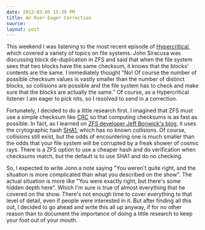 ```yaml
---
date: 2012-03-05 15:39 PM
title: An Over-Eager Correction
source: 
layout: post
---
```


This weekend I was listening to the most recent episode of
[Hypercritical][], which covered a variety of topics on file systems.
John Siracusa was discussing block de-duplication in ZFS and said that
when the file system sees that two blocks have the same checksum, it
knows that the blocks' contents are the same. I immediately thought "No!
Of course the number of possible checksum values is vastly smaller than
the number of distinct blocks, so collisions are possible and the file
system has to check and make sure that the blocks are actually the
same." Of course, as a Hypercritical listener I am eager to pick nits,
so I resolved to send in a correction.

Fortunately, I decided to do a little research first. I imagined that
ZFS must use a simple checksum like [CRC][] so that computing checksums
is as fast as possible. In fact, as I learned on [ZFS developer Jeff
Bonwick's blog](https://blogs.oracle.com/bonwick/entry/zfs_dedup), it
uses the crytographic hash [SHA1][], which has no known collisions. Of
course, collisions still exist, but the odds of encountering one is much
smaller than the odds that your file system will be corrupted by a freak
shower of cosmic rays. There is a ZFS option to use a cheaper hash and
do verification when checksums match, but the default is to use SHA1 and
do no checking.

So, I expected to write Jonn a note saying "You weren't quite right, and
the situation is more complicated than what you described on the show".
The actual situation is more like "You were exactly right, but there's
some hidden depth here". Which I'm sure is true of almost everything
that he covered on the show. There's not enough time to cover everything
to that level of detail, even if people were interested in it. But after
finding all this out, I decided to go ahead and write this all up
anyway, if for no other reason than to document the importance of doing
a little research to keep your foot out of your mouth.

[Hypercritical]: http://5by5.tv/hypercritical
[CRC]: http://en.wikipedia.org/wiki/Cyclic_redundancy_check
[SHA1]: http://en.wikipedia.org/wiki/SHA-1
